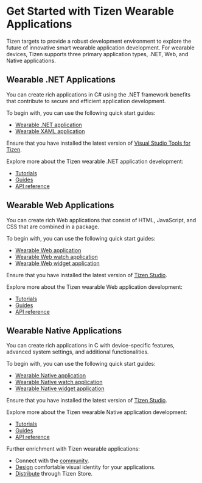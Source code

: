 # Get Started with Tizen Wearable Applications
Tizen targets to provide a robust development environment to explore the future of innovative smart wearable application development. 
For wearable devices, Tizen supports three primary application types, .NET, Web, and Native applications.

## Wearable .NET Applications
You can create rich applications in C# using the .NET framework benefits that contribute to secure and efficient application development. 

To begin with, you can use the following quick start guides:
-   [Wearable .NET application](../dotnet/get-started/wearable/first-app.md)
-   [Wearable XAML application](../dotnet/get-started/wearable/first-xaml-app.md)

Ensure that you have installed the latest version of [Visual Studio Tools for Tizen](https://marketplace.visualstudio.com/items?itemName=tizen.VSToolsforTizen).
	
Explore more about the Tizen wearable .NET application development:
-   [Tutorials](../dotnet/tutorials/overview.md)	
-   [Guides](../dotnet/guides/overview.md)
-   [API reference ](../dotnet/api/overview.md)	

## Wearable Web Applications
You can create rich Web applications that consist of HTML, JavaScript, and CSS that are combined in a package. 

To begin with, you can use the following quick start guides:
-   [Wearable Web application](../web/get-started/wearable/first-app.md)
-   [Wearable Web watch application](../web/get-started/wearable-watch/first-app-watch.md)
-   [Wearable Web widget application](../web/get-started/wearable-widget/first-app-widget.md)

Ensure that you have installed the latest version of [Tizen Studio](https://developer.tizen.org/development/tizen-studio/download).

Explore more about the Tizen wearable Web application development:
-   [Tutorials](../web/tutorials/overview.md)
-   [Guides](../web/guides/index.md)
-   [API reference](../web/api/index.md)

## Wearable Native Applications
You can create rich applications in C with device-specific features, advanced system settings, and additional functionalities.

To begin with, you can use the following quick start guides:
-   [Wearable Native application](../native/get-started/wearable/first-app.md)
-   [Wearable Native watch application](../native/get-started/wearable-watch/first-app-watch.md)
-   [Wearable Native widget application](../native/get-started/wearable-widget/first-app-widget.md)

Ensure that you have installed the latest version of [Tizen Studio](https://developer.tizen.org/development/tizen-studio/download).

Explore more about the Tizen wearable Native application development:
-   [Tutorials](../native/tutorials/overview.md)
-   [Guides](../native/guides/index.md)
-   [API reference](../native/api/overview.md)

Further enrichment with Tizen wearable applications:
-   Connect with the [community](https://developer.tizen.org/community/tip-tech).
-   [Design](../design/wearable.md) comfortable visual identity for your applications.
-   [Distribute](../distribute/how-to-distribute/overview.md) through Tizen Store.

